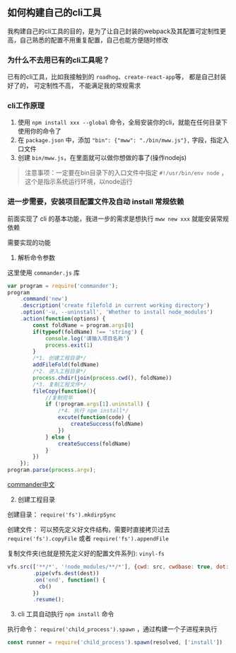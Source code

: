 ## 如何构建自己的cli工具

我构建自己的cli工具的目的，是为了让自己封装的webpack及其配置可定制性更高，自己熟悉的配置不用重复配置，自己也能方便随时修改

### 为什么不去用已有的cli工具呢？

已有的cli工具，比如我接触到的 `roadhog`、`create-react-app`等， 都是自己封装好了的， 可定制性不高， 不能满足我的常规需求

### cli工作原理

1. 使用 `npm install xxx --global` 命令，全局安装你的cli，就能在任何目录下使用你的命令了
2. 在 `package.json` 中，添加 `"bin": {"mww": "./bin/mww.js"},` 字段，指定入口文件
3. 创建 `bin/mww.js`，在里面就可以做你想做的事了(操作nodejs)

> 注意事项：一定要在bin目录下的入口文件中指定 `#!/usr/bin/env node` ，这个是指示系统运行环境，以node运行

### 进一步需要，安装项目配置文件及自动 install 常规依赖

前面实现了 cli 的基本功能，我进一步的需求是想执行 `mww new xxx` 就能安装常规依赖

需要实现的功能

1. 解析命令参数

这里使用 `commander.js` 库

```javascript
var program = require('commander');
program
    .command('new')
    .description('create filefold in current working directory')
    .option('-u, --uninstall', 'Whether to install node_modules')
    .action(function(options) {
        const foldName = program.args[0]
        if(typeof(foldName) !== 'string') {
            console.log('请输入项目名称')
            process.exit(1)
        }
        /*1. 创建工程目录*/
        addFileFold(foldName)
        /*2. 进入工程目录*/
        process.chdir(join(process.cwd(), foldName))
        /*3. 复制工程文件*/
        fileCopy(function(){
            //复制完毕
            if (!program.args[1].uninstall) {
                /*4. 执行 npm install*/
                excute(function(code) {
                    createSuccess(foldName)
                })
            } else {
                createSuccess(foldName)
            }
        })
    });
program.parse(process.argv);
```


[commander中文](https://github.com/tj/commander.js/blob/master/Readme_zh-CN.md)

2. 创建工程目录

创建目录： `require('fs').mkdirpSync`

创建文件： 可以预先定义好文件结构，需要时直接拷贝过去 `require('fs').copyFile` 或者 `require('fs').appendFile`

复制文件夹(也就是预先定义好的配置文件系列): `vinyl-fs`

```javascript
vfs.src(['**/*', '!node_modules/**/*'], {cwd: src, cwdbase: true, dot: true})
	    .pipe(vfs.dest(dest))
	    .on('end', function() {
	      cb()
	    })
	    .resume();
```

3. cli 工具自动执行 `npm install` 命令

执行命令： `require('child_process').spawn` ，通过构建一个子进程来执行

```javascript
const runner = require('child_process').spawn(resolved, ['install'])
```


